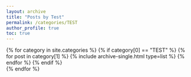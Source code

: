 ```yaml
---
layout: archive
title: "Posts by Test"
permalink: /categories/TEST
author_profile: true
toc: true
---
```

{% for category in site.categories %}
  {% if category[0] == "TEST" %}
    {% for post in category[1] %}
      {% include archive-single.html type=list %}
    {% endfor %}
  {% endif %}  
{% endfor %}  
